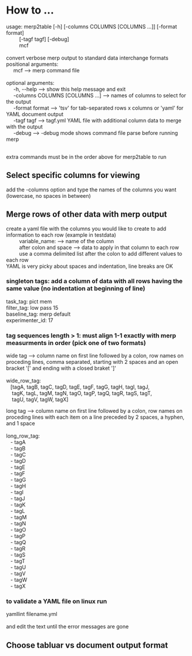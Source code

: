 # How to ...

usage: merp2table [-h] [-columns COLUMNS [COLUMNS ...]] [-format format] <br>
&nbsp;&nbsp;&nbsp;&nbsp;&nbsp;&nbsp;&nbsp;&nbsp; [-tagf tagf] [-debug] <br>
&nbsp;&nbsp;&nbsp;&nbsp;&nbsp;&nbsp;&nbsp;&nbsp; mcf <br>
<br>
convert verbose merp output to standard data interchange formats
<br>
positional arguments:<br>
&nbsp;&nbsp;&nbsp;&nbsp;  mcf  --> merp command file<br>
<br>
optional arguments: <br>
&nbsp;&nbsp;&nbsp;&nbsp;  -h, --help --> show this help message and exit<br>
&nbsp;&nbsp;&nbsp;&nbsp;  -columns COLUMNS [COLUMNS ...] --> names of columns to select for the output<br>
&nbsp;&nbsp;&nbsp;&nbsp; -format format --> 'tsv' for tab-separated rows x columns or 'yaml' for YAML document output<br>
&nbsp;&nbsp;&nbsp;&nbsp;  -tagf tagf --> tagf.yml YAML file with additional column data to merge with the output<br>
&nbsp;&nbsp;&nbsp;&nbsp;  -debug --> -debug mode shows command file parse before running merp<br>
<br>

extra commands must be in the order above for merp2table to run

## Select specific columns for viewing
add the -columns option and type the names of the columns you want (lowercase, no spaces in between)

## Merge rows of other data with merp output
create a yaml file with the columns you would like to create to add information to each row (example in testdata) <br>
&nbsp;&nbsp;&nbsp;&nbsp;&nbsp;&nbsp;&nbsp;&nbsp; variable_name:  --> name of the column <br>
&nbsp;&nbsp;&nbsp;&nbsp;&nbsp;&nbsp;&nbsp;&nbsp; after colon and space  --> data to apply in that column to each row <br>
&nbsp;&nbsp;&nbsp;&nbsp;&nbsp;&nbsp;&nbsp;&nbsp; use a comma delimited list after the colon to add different values to each row <br>
YAML is very picky about spaces and indentation, line breaks are OK <br>

### singleton tags: add a column of data with all rows having the same value (no indentation at beginning of line) <br>
task_tag: pict mem <br>
filter_tag: low pass 15 <br>
baseline_tag: merp default <br>
experimenter_id: 17 <br>

### tag sequences length > 1: must align 1-1 exactly with merp measurments in order (pick one of two formats)
wide tag  --> column name on first line followed by a colon, row names on proceding lines, comma separated, starting with 2 spaces and an open bracket '[' and ending with a closed braket ']' <br>
<br>
wide_row_tag:  <br>
&nbsp;&nbsp;  [tagA, tagB, tagC, tagD, tagE, tagF, tagG, tagH, tagI, tagJ,<br>
&nbsp;&nbsp;&nbsp;  tagK, tagL, tagM, tagN, tagO, tagP, tagQ, tagR, tagS, tagT, <br>
&nbsp;&nbsp;&nbsp;  tagU, tagV, tagW, tagX] <br>

long tag --> column name on first line followed by a colon, row names on proceding lines with each item on a line preceded by 2 spaces, a hyphen, and 1 space <br>
<br>
long_row_tag:  <br>
&nbsp;&nbsp;  - tagA <br>
&nbsp;&nbsp;  - tagB <br>
&nbsp;&nbsp;  - tagC <br>
&nbsp;&nbsp;  - tagD <br>
&nbsp;&nbsp;  - tagE <br>
&nbsp;&nbsp;  - tagF <br>
&nbsp;&nbsp;  - tagG <br>
&nbsp;&nbsp;  - tagH <br>
&nbsp;&nbsp;  - tagI <br>
&nbsp;&nbsp;  - tagJ <br>
&nbsp;&nbsp;  - tagK <br>
&nbsp;&nbsp;  - tagL <br>
&nbsp;&nbsp;  - tagM <br>
&nbsp;&nbsp;  - tagN <br>
&nbsp;&nbsp;  - tagO <br>
&nbsp;&nbsp;  - tagP <br>
&nbsp;&nbsp;  - tagQ <br>
&nbsp;&nbsp;  - tagR <br>
&nbsp;&nbsp;  - tagS <br>
&nbsp;&nbsp;  - tagT <br>
&nbsp;&nbsp;  - tagU <br>
&nbsp;&nbsp;  - tagV <br>
&nbsp;&nbsp;  - tagW <br>
&nbsp;&nbsp;  - tagX <br>

### to validate a YAML file on linux run
yamllint filename.yml <br>
<br>
and edit the text until the error messages are gone


## Choose tabluar vs document output format
